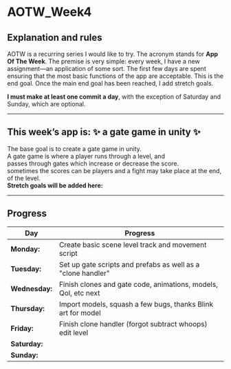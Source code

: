# AOTW_Week4

## Explanation and rules

AOTW is a recurring series I would like to try. The acronym stands for **App Of The Week**.
The premise is very simple: every week, I have a new assignment—an application of some sort.
The first few days are spent ensuring that the most basic functions of the app are acceptable.
This is the end goal. Once the main end goal has been reached, I add stretch goals.

**I must make at least one commit a day**, with the exception of Saturday and Sunday, which are optional.

---

## This week’s app is: :sparkles: a gate game in unity :sparkles:
The base goal is to create a gate game in unity.  
A gate game is where a player runs through a level, and   
passes through gates which increase or decrease the score.   
sometimes the scores can be players and a fight may take place at the end,  
of the level.  
**Stretch goals will be added here:**  

---


## Progress
| **Day**       | **Progress**                                                   |
|---------------|----------------------------------------------------------------|
| **Monday:**   | Create basic scene level track and movement script             |
| **Tuesday:**  | Set up gate scripts and prefabs as well as a "clone handler"   |
| **Wednesday:**| Finish clones and gate code, animations, models, Qol, etc next |
| **Thursday:** | Import models, squash a few bugs, thanks Blink art for model   |
| **Friday:**   | Finish clone handler (forgot subtract whoops) edit level       |
| **Saturday:** |                                                                |
| **Sunday:**   |                                                                |

